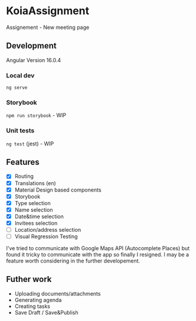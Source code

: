 # KoiaAssignment

Assignement - New meeting page

## Development

Angular Version 16.0.4

### Local dev

`ng serve`

### Storybook

`npm run storybook` - WIP

### Unit tests

`ng test` (jest) - WIP

## Features

- [x] Routing
- [x] Translations (en)
- [x] Material Design based components
- [x] Storybook
- [x] Type selection
- [x] Name selection
- [x] Date&time selection
- [x] Invitees selection
- [ ] Location/address selection
- [ ] Visual Regression Testing

I've tried to communicate with Google Maps API (Autocomplete Places) but found it tricky to communicate with the app so finally I resigned. I may be a feature worth considering in the further developement. 

## Futher work

- Uploading documents/attachments
- Generating agenda
- Creating tasks
- Save Draft / Save&Publish
